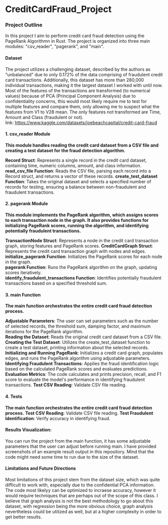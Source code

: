 # CreditCardFraud_Project

### Project Outline

In this project I aim to perform credit card fraud detection using the PageRank Algorithmn in Rust. The project is organized into three main modules: "csv_reader", "pagerank", and "main".

#### Dataset 
The project utilizes a challenging dataset, described by the authors as “unbalanced” due to only 0.172% of the data comprising of fraudulent credit card transactions. Additionally, this dataset has more than 280,000 individual transactions, making it the largest dataset I worked with until now. Most of the features of the transactions are transformed (to numerical values) because of PCA (Principal Component Analysis) due to confidentiality concerns, this would most likely require me to test for multiple features and compare them, only allowing me to suspect what the features from V1 to V28 mean. The only features not transformed are Time, Amount and Class (fraudulent or not).      
link: https://www.kaggle.com/datasets/joebeachcapital/credit-card-fraud

#### 1. csv_reader Module
**This module handles reading the credit card dataset from a CSV file and creating a test dataset for the fraud detection algorithm.**

**Record Struct**:    Represents a single record in the credit card dataset, containing time, numeric columns, amount, and class information.
**read_csv_file Function**:    Reads the CSV file, parsing each record into a Record struct, and returns a vector of these records.
**create_test_dataset Function**:    Takes the original dataset and selects a specified number of records for testing, ensuring a balance between non-fraudulent and fraudulent transactions.

#### 2. pagerank Module
**This module implements the PageRank algorithm, which assigns scores to each transaction node in the graph. It also provides functions for initializing PageRank scores, running the algorithm, and identifying potentially fraudulent transactions.**

**TransactionNode Struct**:    Represents a node in the credit card transaction graph, storing features and PageRank scores.
**CreditCardGraph Struct**:    Represents the credit card transaction graph with nodes and edges.
**initialize_pagerank Function**:    Initializes the PageRank scores for each node in the graph.      
**pagerank Function**:    Runs the PageRank algorithm on the graph, updating scores iteratively.        
**identify_fraudulent_transactions Function**:    Identifies potentially fraudulent transactions based on a specified threshold sum.

#### 3. main Function
**The main function orchestrates the entire credit card fraud detection process.**

**Adjustable Parameters**:    The user can set parameters such as the number of selected records, the threshold sum, damping factor, and maximum iterations for the PageRank algorithm.      
**Reading the Dataset**:    Reads the original credit card dataset from a CSV file.        
**Creating the Test Dataset**:    Utilizes the create_test_dataset function to create a test dataset, printing information about the selected records.      
**Initializing and Running PageRank**:    Initializes a credit card graph, populates edges, and runs the PageRank algorithm using adjustable parameters.        
**Identifying Fraudulent Transactions**:    Applies the fraud identification logic based on the calculated PageRank scores and evaluates predictions.   
**Evaluation Metrics**:    The code calculates and prints precision, recall, and F1 score to evaluate the model's performance in identifying fraudulent transactions.
**Test CSV Reading**:    Validate CSV file reading.

#### 4. Tests
**The main function orchestrates the entire credit card fraud detection process.**
**Test CSV Reading**:    Validate CSV file reading.
**Test Fraudulent Identification**:    Verify accuracy in identifying fraud.


#### Results Visualization:
You can run the project from the main function, it has some adjustable parameters that the user can adjust before running main. I have provided screenshots of an example result output in this repository. Mind that the code might need some time to run due to the size of the dataset. 


#### Limitations and Future Directions 
Most limitations of this project stem from the dataset size, which was quite difficult to work with, especially due to the confidential PCA information. The code most likelyy can be optimized to incraese accuracy, however it would require techniques that are perhaps out of the scope of this class. I believe that graph analysis is not the best methodology to go about this dataset, with regression being the more obvious choice, graph analysis nevertheless could be utilized as well, but at a higher complexity in order to get better results. 

